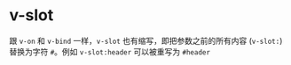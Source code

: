 <!--
 * @Author: tangdaoyong
 * @Date: 2021-06-27 16:27:19
 * @LastEditors: tangdaoyong
 * @LastEditTime: 2021-06-27 16:27:20
 * @Description: v-slot
-->
# v-slot

跟 `v-on` 和 `v-bind` 一样，`v-slot` 也有缩写，即把参数之前的所有内容 (`v-slot:`) 替换为字符 `#`。例如 `v-slot:header` 可以被重写为 `#header`
